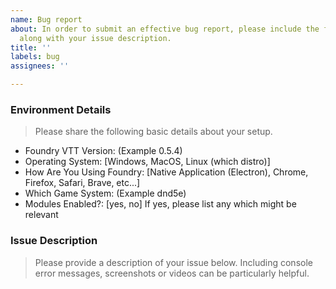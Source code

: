 ```yaml
---
name: Bug report
about: In order to submit an effective bug report, please include the following information
  along with your issue description.
title: ''
labels: bug
assignees: ''

---
```


### Environment Details

> Please share the following basic details about your setup.

* Foundry VTT Version: (Example 0.5.4)
* Operating System: [Windows, MacOS, Linux (which distro)]
* How Are You Using Foundry: [Native Application (Electron), Chrome, Firefox, Safari, Brave, etc...]
* Which Game System: (Example dnd5e)
* Modules Enabled?: [yes, no] If yes, please list any which might be relevant

### Issue Description

> Please provide a description of your issue below. Including console error messages, screenshots or videos can be particularly helpful.
